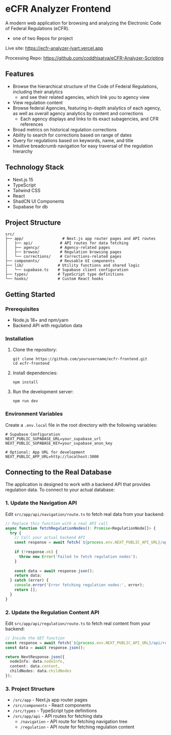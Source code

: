 # eCFR Analyzer Frontend

A modern web application for browsing and analyzing the Electronic Code of Federal Regulations (eCFR).
- one of two Repos for project

Live site: https://ecfr-analyzer-lyart.vercel.app

Processing Repo: https://github.com/coddhisatva/eCFR-Analyzer-Scripting

## Features

- Browse the hierarchical structure of the Code of Federal Regulations, including their analytics
  - and see their related agencies, which link you to agency view
- View regulation content
- Browse federal Agencies, featuring in-depth analytics of each agency, as well as overall agency analytics by content and corrections
  - Each agency displays and links to its exact subagencies, and CFR references
- Broad metrics on historical regulation corrections
- Ability to search for corrections based on range of dates
- Query for regulations based on keywords, name, and title
- Intuitive breadcrumb navigation for easy traversal of the regulation hierarchy

## Technology Stack

- Next.js 15
- TypeScript
- Tailwind CSS
- React
- ShadCN UI Components
- Supabase for db 

## Project Structure

```
src/
├── app/                 # Next.js app router pages and API routes
│   ├── api/            # API routes for data fetching
│   ├── agency/         # Agency-related pages
│   ├── browse/         # Regulation browsing pages
│   └── corrections/    # Corrections-related pages
├── components/         # Reusable UI components
├── lib/               # Utility functions and shared logic
│   └── supabase.ts    # Supabase client configuration
├── types/             # TypeScript type definitions
└── hooks/             # Custom React hooks
```

## Getting Started

### Prerequisites

- Node.js 18+ and npm/yarn
- Backend API with regulation data

### Installation

1. Clone the repository:
   ```
   git clone https://github.com/yourusername/ecfr-frontend.git
   cd ecfr-frontend
   ```

2. Install dependencies:
   ```
   npm install
   ```

3. Run the development server:
   ```
   npm run dev
   ```

### Environment Variables

Create a `.env.local` file in the root directory with the following variables:

```
# Supabase Configuration
NEXT_PUBLIC_SUPABASE_URL=your_supabase_url
NEXT_PUBLIC_SUPABASE_KEY=your_supabase_anon_key

# Optional: App URL for development
NEXT_PUBLIC_APP_URL=http://localhost:3000
```

## Connecting to the Real Database

The application is designed to work with a backend API that provides regulation data. To connect to your actual database:

### 1. Update the Navigation API

Edit `src/app/api/navigation/route.ts` to fetch real data from your backend:

```typescript
// Replace this function with a real API call
async function fetchRegulationNodes(): Promise<RegulationNode[]> {
  try {
    // Call your actual backend API
    const response = await fetch(`${process.env.NEXT_PUBLIC_API_URL}/api/nodes`);
    
    if (!response.ok) {
      throw new Error('Failed to fetch regulation nodes');
    }
    
    const data = await response.json();
    return data;
  } catch (error) {
    console.error('Error fetching regulation nodes:', error);
    return [];
  }
}
```

### 2. Update the Regulation Content API

Edit `src/app/api/regulation/route.ts` to fetch real content from your backend:

```typescript
// Inside the GET function
const response = await fetch(`${process.env.NEXT_PUBLIC_API_URL}/api/regulation?path=${encodeURIComponent(path)}`);
const data = await response.json();

return NextResponse.json({
  nodeInfo: data.nodeInfo,
  content: data.content,
  childNodes: data.childNodes
});
```

### 3. Project Structure

- `/src/app` - Next.js app router pages
- `/src/components` - React components
- `/src/types` - TypeScript type definitions
- `/src/app/api` - API routes for fetching data
  - `/navigation` - API route for fetching navigation tree
  - `/regulation` - API route for fetching regulation content
